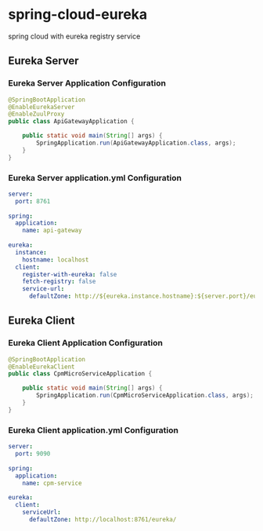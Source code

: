 # spring-cloud-eureka
spring cloud with eureka registry service


## Eureka Server

### Eureka Server Application Configuration
```java
@SpringBootApplication
@EnableEurekaServer
@EnableZuulProxy
public class ApiGatewayApplication {

	public static void main(String[] args) {
		SpringApplication.run(ApiGatewayApplication.class, args);
	}
}
```

### Eureka Server application.yml Configuration
```yml
server:
  port: 8761
  
spring:
  application:
    name: api-gateway
    
eureka:
  instance:
    hostname: localhost
  client:
    register-with-eureka: false
    fetch-registry: false
    service-url:
      defaultZone: http://${eureka.instance.hostname}:${server.port}/eureka/ 
```
## Eureka Client

### Eureka Client Application Configuration
```java
@SpringBootApplication
@EnableEurekaClient
public class CpmMicroServiceApplication {

	public static void main(String[] args) {
		SpringApplication.run(CpmMicroServiceApplication.class, args);
	}
}
```
### Eureka Client application.yml Configuration
```yml
server:
  port: 9090
  
spring:
  application:
    name: cpm-service
   
eureka:
  client:
    serviceUrl:
      defaultZone: http://localhost:8761/eureka/
```
